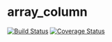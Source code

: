# array_column

[![Build Status](https://travis-ci.org/xemlock/array_column.svg?branch=master)](https://travis-ci.org/xemlock/array_column)
[![Coverage Status](https://coveralls.io/repos/xemlock/array_column/badge.svg?branch=master&service=github)](https://coveralls.io/github/xemlock/array_column?branch=master)

